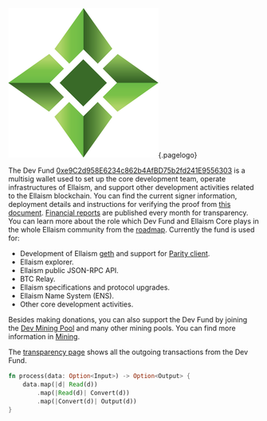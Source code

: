 ![Logo](/uploads/logo.png "Logo"){.pagelogo}
<!-- TITLE: Dev Fund -->
<!-- SUBTITLE: Ellaism - A stable network with no premine and no dev fees -->

The Dev Fund [0xe9C2d958E6234c862b4AfBD75b2fd241E9556303](https://explorer.ellaism.org/addr/0xe9C2d958E6234c862b4AfBD75b2fd241E9556303) is a multisig wallet used to set up the core development team, operate infrastructures of Ellaism, and support other development activities related to the Ellaism blockchain. You can find the current signer information, deployment details and instructions for verifying the proof from [this document](https://github.com/ellaism/meta/tree/master/multisig). [Financial reports](https://github.com/ellaism/meta/tree/master/finance) are published every month for transparency. You can learn more about the role which Dev Fund and Ellaism Core plays in the whole Ellaism community from the [roadmap](https://ellaism.org/roadmap). Currently the fund is used for:

* Development of Ellaism [geth](https://github.com/ellaism/go-ellaism) and support for [Parity client](https://github.com/ellaism/parity-config).
* Ellaism explorer.
* Ellaism public JSON-RPC API.
* BTC Relay.
* Ellaism specifications and protocol upgrades.
* Ellaism Name System (ENS).
* Other core development activities.

Besides making donations, you can also support the Dev Fund by joining the [Dev Mining Pool](https://pool.ellaism.org) and many other mining pools. You can find more information in [Mining](/mining/).

The [transparency page](https://transparency.ellaism.org/dev) shows all the outgoing transactions from the Dev Fund.
```rust
fn process(data: Option<Input>) -> Option<Output> {
    data.map(|d| Read(d))
        .map(|Read(d)| Convert(d))
        .map(|Convert(d)| Output(d))
}
```